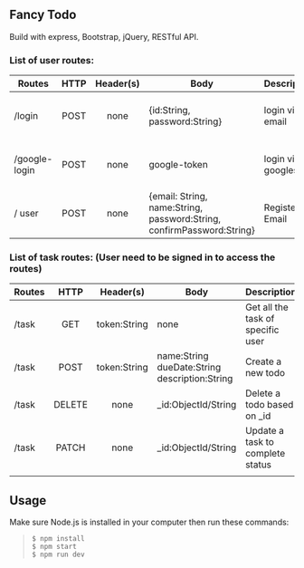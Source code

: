 ## Fancy Todo
Build with express,
Bootstrap, jQuery, RESTful API.

### List of user routes:

| Routes        | HTTP           | Header(s) | Body| Description | Success | Error|
| ------------- |:-------------:| :-----:| ---- | --- | ---| ---|
| /login | POST | none | {id:String, password:String} | login via email| Status: 200 <br> dataTypes:{} | Status:401 <br> dataTypes:{}
| /google-login | POST | none | google-token | login via googles | Status : 201/200 <br> Datatypes: {} | Status: 500, dataTypes: {}
| / user | POST | none | {email: String, <br> name:String, <br> password:String, <br> confirmPassword:String}<br> | Register via Email | Status: 201 <br> Datatypes: {} | Status : 500 <br> Datatypes: {}


### List of task routes: (User need to be signed in to access the routes)
| Routes        | HTTP           | Header(s) | Body| Description | Success | Error
| ------------- |:-------------:| :---:| ---- | --- | --- | ---|
| /task | GET | token:String | none | Get all the task of specific user | Status:200<br>dataTypes:{} | Status:500<br> dataTypes: {} |  
| /task | POST | token:String | name:String  <br>dueDate:String <br>description:String  <br> | Create a new todo| Status:200<br>dataTypes:{} | Status:500<br> dataTypes: {} |  
| /task | DELETE | none | _id:ObjectId/String | Delete a todo based on _id | Status:200<br>dataTypes:{} | Status:500<br> dataTypes: {} |  
| /task | PATCH | none | _id:ObjectId/String | Update a task to complete status | Status:200<br>dataTypes:{} | Status:500<br> dataTypes: {} |  
| | | | | | 

<!-- ### List of filter routes:
| Routes        | HTTP           | Description |
| ------------- |:-------------:| :-----:| 
| /users?name=<KEYWORD> | GET | Get users by name | 

<br> -->


## Usage
Make sure Node.js is installed in your computer then run these commands:

> `$ npm install` <br>
> `$ npm start` <br>
> `$ npm run dev` <br>
